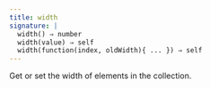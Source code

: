 ```yaml
---
title: width
signature: |
  width() ⇒ number
  width(value) ⇒ self
  width(function(index, oldWidth){ ... }) ⇒ self
---
```


Get or set the width of elements in the collection.
